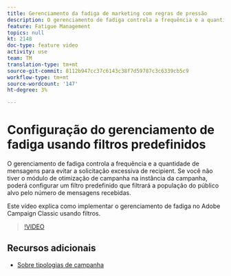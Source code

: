 ```yaml
---
title: Gerenciamento da fadiga de marketing com regras de pressão
description: O gerenciamento de fadiga controla a frequência e a quantidade de mensagens para evitar a solicitação excessiva de recipient. Se você não tiver o módulo de otimização de campanha na instância da campanha, poderá configurar um filtro predefinido que filtrará a população do público alvo pelo número de mensagens recebidas.   Este vídeo explica como implementar o gerenciamento de fadiga no Adobe Campaign Classic usando filtros.
feature: Fatigue Management
topics: null
kt: 2148
doc-type: feature video
activity: use
team: TM
translation-type: tm+mt
source-git-commit: 8112b947cc37c6143c38f7d59787c3c6339cb5c9
workflow-type: tm+mt
source-wordcount: '147'
ht-degree: 3%

---
```



# Configuração do gerenciamento de fadiga usando filtros predefinidos

O gerenciamento de fadiga controla a frequência e a quantidade de mensagens para evitar a solicitação excessiva de recipient. Se você não tiver o módulo de otimização de campanha na instância da campanha, poderá configurar um filtro predefinido que filtrará a população do público alvo pelo número de mensagens recebidas.

Este vídeo explica como implementar o gerenciamento de fadiga no Adobe Campaign Classic usando filtros.

>[!VIDEO](https://video.tv.adobe.com/v/25091?quality=12)

## Recursos adicionais

* [Sobre tipologias de campanha](https://docs.adobe.com/content/help/en/campaign-classic/using/orchestrating-campaigns/campaign-optimization/about-campaign-typologies.html)
